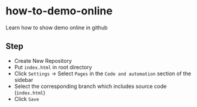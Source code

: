 # how-to-demo-online
Learn how to show demo online in github

## Step
* Create New Repository
* Put `index.html` in root directory
* Click `Settings` &rarr; Select `Pages` in the `Code and automation` section of the sidebar
* Select the corresponding branch which includes source code (`index.html`)
* Click `Save`
